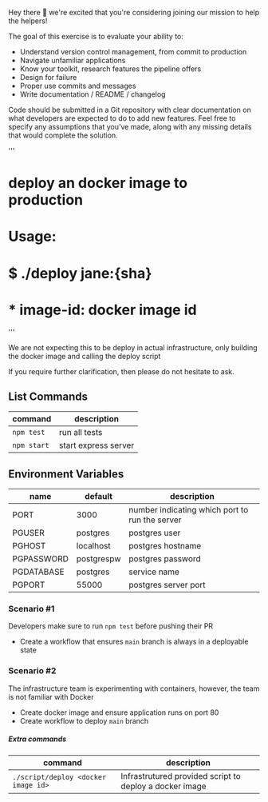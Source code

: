 Hey there 👋 we're excited that you're considering joining our mission to help the helpers!

The goal of this exercise is to evaluate your ability to: 
* Understand version control management, from commit to production
* Navigate unfamiliar applications
* Know your toolkit, research features the pipeline offers
* Design for failure
* Proper use commits and messages
* Write documentation / README / changelog

Code should be submitted in a Git repository with clear documentation on what developers are expected to do to add new features. 
Feel free to specify any assumptions that you’ve made, along with any missing details that would complete the solution.

'''
# deploy an docker image to production
#
# Usage:
#  $ ./deploy jane:{sha}
# * image-id:  docker image id
'''

We are not expecting this to be deploy in actual infrastructure, only building the docker image and calling the deploy script

If you require further clarification, then please do not hesitate to ask.

## List Commands

| command | description |
| --- |  ---|
| `npm test` | run all tests | 
| `npm start` | start express server | 

## Environment Variables
| name | default | description |
| --- | ---- | --- |
| PORT | 3000 | number indicating which port to run the server |
| PGUSER | postgres | postgres user |
| PGHOST | localhost | postgres hostname | 
| PGPASSWORD | postgrespw | postgres password | 
| PGDATABASE | postgres | service name | 
| PGPORT | 55000 | postgres server port |
 
### Scenario #1 
Developers make sure to run `npm test` before pushing their PR

* Create a workflow that ensures `main` branch is always in a deployable state


### Scenario #2 
The infrastructure team is experimenting with containers, however, the team is not familiar with Docker

* Create docker image and ensure application runs on port 80
* Create workflow to deploy `main` branch

##### Extra commands 
| command | description |
|-----|----|
| `./script/deploy <docker image id>` | Infrastrutured provided script to deploy a docker image |
